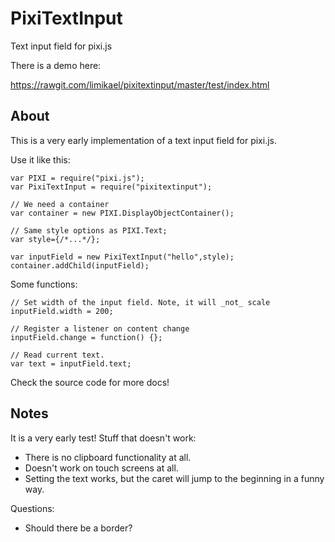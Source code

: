 PixiTextInput
=============

Text input field for pixi.js 

There is a demo here:

https://rawgit.com/limikael/pixitextinput/master/test/index.html

About
-----

This is a very early implementation of a text input field for pixi.js.

Use it like this:

    var PIXI = require("pixi.js");
    var PixiTextInput = require("pixitextinput");

    // We need a container
    var container = new PIXI.DisplayObjectContainer();

    // Same style options as PIXI.Text;
    var style={/*...*/};

    var inputField = new PixiTextInput("hello",style);
    container.addChild(inputField);

Some functions:

    // Set width of the input field. Note, it will _not_ scale
    inputField.width = 200;

    // Register a listener on content change
    inputField.change = function() {};

    // Read current text.
    var text = inputField.text;

Check the source code for more docs!

Notes
-----

It is a very early test! Stuff that doesn't work:

* There is no clipboard functionality at all.
* Doesn't work on touch screens at all.
* Setting the text works, but the caret will jump to the beginning in a funny way.

Questions:

* Should there be a border?
